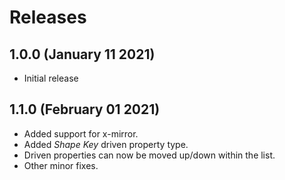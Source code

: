 # Releases

## 1.0.0 (January 11 2021)

- Initial release

## 1.1.0 (February 01 2021)

- Added support for x-mirror.
- Added *Shape Key* driven property type.
- Driven properties can now be moved up/down within the list.
- Other minor fixes.
